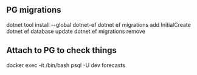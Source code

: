 ## PG migrations
dotnet tool install --global dotnet-ef
dotnet ef migrations add InitialCreate
dotnet ef database update
dotnet ef migrations remove

## Attach to PG to check things
docker exec -it <container> /bin/bash
psql -U dev forecasts
